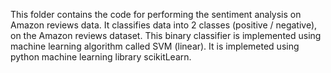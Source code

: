 This folder contains the code for performing the sentiment analysis on Amazon reviews data.
It classifies data into 2 classes (positive / negative), on the Amazon reviews dataset.
This binary classifier is implemented using machine learning algorithm called SVM (linear). 
It is implemeted using python machine learning library scikitLearn.

